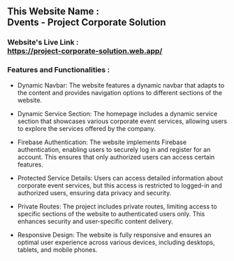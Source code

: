 ## This Website Name :<br> Dvents - Project Corporate Solution
### Website's Live Link : <br> https://project-corporate-solution.web.app/




### Features and Functionalities :

- Dynamic Navbar: The website features a dynamic navbar that adapts to the content and provides navigation options to different sections of the website.

- Dynamic Service Section: The homepage includes a dynamic service section that showcases various corporate event services, allowing users to explore the services offered by the company.

- Firebase Authentication: The website implements Firebase authentication, enabling users to securely log in and register for an account. This ensures that only authorized users can access certain features.

- Protected Service Details: Users can access detailed information about corporate event services, but this access is restricted to logged-in and authorized users, ensuring data privacy and security.

- Private Routes: The project includes private routes, limiting access to specific sections of the website to authenticated users only. This enhances security and user-specific content delivery.

- Responsive Design: The website is fully responsive and ensures an optimal user experience across various devices, including desktops, tablets, and mobile phones.
